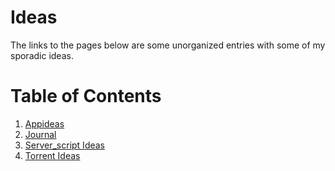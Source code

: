 
# Ideas 

The links to the pages below are some unorganized entries with some of my sporadic ideas.

# Table of Contents 

1. [Appideas](ideas/appideas.md)
2. [Journal](ideas/journal.md)
3. [Server_script Ideas](ideas/server_script.md)
4. [Torrent Ideas](ideas/torrent.md)
